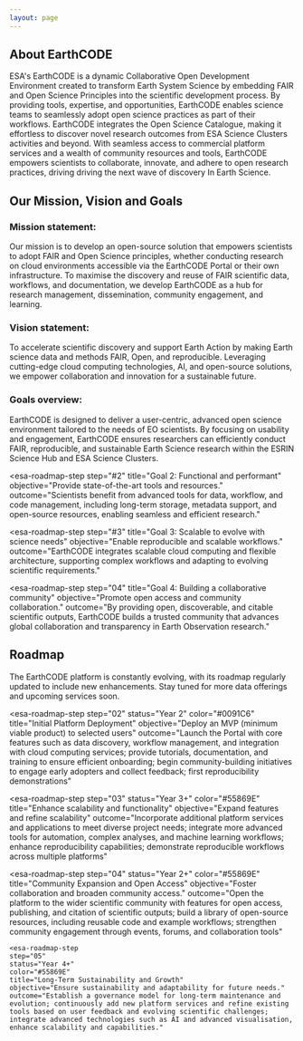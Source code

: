 ```yaml
---
layout: page
---
```


<section class="blue hero">

# About EarthCODE

ESA's EarthCODE is a dynamic Collaborative Open Development Environment created to transform Earth System Science by embedding FAIR and Open Science Principles into the scientific development process. By providing tools, expertise, and opportunities, EarthCODE enables science teams to seamlessly adopt open science practices as part of their workflows. EarthCODE integrates the Open Science Catalogue, making it effortless to discover novel research outcomes from ESA Science Clusters activities and beyond. With seamless access to commercial platform services and a wealth of community resources and tools, EarthCODE empowers scientists to collaborate, innovate, and adhere to open research practices, driving driving the next wave of discovery In Earth Science. 

</section>
<section class="white">

## Our Mission, Vision and Goals

### Mission statement: 
 
Our mission is to develop an open-source solution that empowers scientists to adopt FAIR and Open Science principles, whether conducting research on cloud environments accessible via the EarthCODE Portal or their own infrastructure. To maximise the discovery and reuse of FAIR scientific data, workflows, and documentation, we develop EarthCODE as a hub for research management, dissemination, community engagement, and learning. 


### Vision statement: 
To accelerate scientific discovery and support Earth Action by making Earth science data and methods FAIR, Open, and reproducible. Leveraging cutting-edge cloud computing technologies, AI, and open-source solutions, we empower collaboration and innovation for a sustainable future. 


### Goals overview:
EarthCODE is designed to deliver a user-centric, advanced open science environment tailored to the needs of EO scientists. By focusing on usability and engagement, EarthCODE ensures researchers can efficiently conduct FAIR, reproducible, and sustainable Earth Science research within the ESRIN Science Hub and ESA Science Clusters. 

<esa-roadmap>
  <esa-roadmap-step
    step="#1"
    title="Goal 1: User-centric, empowering scientists"
    objective="Develop an advanced open science environment."
    outcome="EARTH-CODE enables researchers and projects within the ESRIN Science Hub and ESA Science Clusters to efficiently conduct FAIR, reproducible, and sustainable Earth Science and EO research"
  ></esa-roadmap-step>

  <esa-roadmap-step
    step="#2"
    title="Goal 2: Functional and performant"
    objective="Provide state-of-the-art tools and resources."
    outcome="Scientists benefit from advanced tools for data, workflow, and code management, including long-term storage, metadata support, and open-source resources, enabling seamless and efficient research."
  ></esa-roadmap-step>

  <esa-roadmap-step
    step="#3"
    title="Goal 3: Scalable to evolve with science needs"
    objective="Enable reproducible and scalable workflows."
    outcome="EarthCODE integrates scalable cloud computing and flexible architecture, supporting complex workflows and adapting to evolving scientific requirements."
  ></esa-roadmap-step>

  <esa-roadmap-step
    step="04"
    title="Goal 4: Building a collaborative community"
    objective="Promote open access and community collaboration."
    outcome="By providing open, discoverable, and citable scientific outputs, EarthCODE builds a trusted community that advances global collaboration and transparency in Earth Observation research."
  ></esa-roadmap-step>
</esa-roadmap>


## Roadmap 

The EarthCODE platform is constantly evolving, with its roadmap regularly updated to include new enhancements. Stay tuned for more data offerings and upcoming services soon. 

<esa-roadmap>
  <esa-roadmap-step
    step="01"
    status="Year 1"
    title="Foundational Development"
    objective="Establish core architecture and user-centric design"
    outcome="Develop the EarthCODE architecture catering to the needs of the ESA Earth System Science activities; identify and procure services and technologies; pursue synergies with open-source communities and and coordination with other initiaitves (EOEPCA+, APEx)"
  ></esa-roadmap-step>

  <esa-roadmap-step
    step="02"
    status="Year 2"
    color="#0091C6"
    title="Initial Platform Deployment"
    objective="Deploy an MVP (minimum viable product) to selected users"
    outcome="Launch the Portal with core features such as data discovery, workflow management, and integration with cloud computing services; provide tutorials, documentation, and training to ensure efficient onboarding; begin community-building initiatives to engage early adopters and collect feedback; first reproducibility demonstrations"
  ></esa-roadmap-step>

  <esa-roadmap-step
    step="03"
    status="Year 3+"
    color="#55869E"
    title="Enhance scalability and functionality"
    objective="Expand features and refine scalability"
    outcome="Incorporate additional platform services and applications to meet diverse project needs; integrate more advanced tools for automation, complex analyses, and machine learning workflows; enhance reproducibility capabilities; demonstrate reproducible workflows across multiple platforms"
  ></esa-roadmap-step>

  <esa-roadmap-step
    step="04"
    status="Year 2+"
    color="#55869E"
    title="Community Expansion and Open Access"
    objective="Foster collaboration and broaden community access."
    outcome="Open the platform to the wider scientific community with features for open access, publishing, and citation of scientific outputs; build a library of open-source resources, including reusable code and example workflows; strengthen community engagement through events, forums, and collaboration tools"
  ></esa-roadmap-step>

    <esa-roadmap-step
    step="05"
    status="Year 4+"
    color="#55869E"
    title="Long-Term Sustainability and Growth"
    objective="Ensure sustainability and adaptability for future needs."
    outcome="Establish a governance model for long-term maintenance and evolution; continuously add new platform services and refine existing tools based on user feedback and evolving scientific challenges; integrate advanced technologies such as AI and advanced visualisation, enhance scalability and capabilities."
  ></esa-roadmap-step>
</esa-roadmap>

</section>

